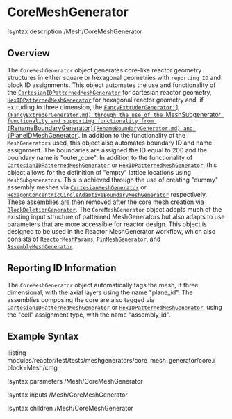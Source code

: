 # CoreMeshGenerator

!syntax description /Mesh/CoreMeshGenerator

## Overview

The `CoreMeshGenerator` object generates core-like reactor geometry structures in either square or hexagonal geometries with `reporting ID` and block ID assignments.
This object automates the use and functionality of the [`CartesianIDPatternedMeshGenerator`](CartesianIDPatternedMeshGenerator.md) for cartesian  reactor geometry, [`HexIDPatternedMeshGenerator`](HexIDPatternedMeshGenerator.md) for hexagonal reactor geometry and, if extruding to three dimension, the [`FancyExtruderGenerator'](FancyExtruderGenerator.md) through the use of the `MeshSubgenerator` functionality and supporting functionality from [`RenameBoundaryGenerator`](RenameBoundaryGenerator.md) and [`PlaneIDMeshGenerator'](PlaneIDMeshGenerator.md). In addition to the functionality of the `MeshGenerators` used, this object also automates boundary ID and name assignment. The boundaries are assigned the ID equal to 200 and the boundary name is "outer_core". 
In addition to the functionality of [`CartesianIDPatternedMeshGenerator`](CartesianIDPatternedMeshGenerator.md) or [`HexIDPatternedMeshGenerator`](HexIDPatternedMeshGenerator.md), this object allows for the definition of "empty" lattice locations using `MeshSubgenerators`. This is achieved through the use of creating "dummy" assembly meshes via [`CartesianMeshGenerator`](CartesianMeshGenerator.md) or [`HexagonConcentricCircleAdaptiveBoundaryMeshGenerator`](HexagonConcentricCircleAdaptiveBoundaryMeshGenerator.md) respectively. These assemblies are then removed after the core mesh creation via [`BlockDeletionGenerator`](BlockDeletionGenerator.md).
The `CoreMeshGenerator` object adopts much of the existing input structure of patterned MeshGenerators but also adapts to use parameters that are more accessible for reactor design. 
This object is designed to be used in the Reactor MeshGenerator workflow, which also consists of [`ReactorMeshParams`](ReactorMeshParams.md), [`PinMeshGenerator`](PinMeshGenerator.md), and [`AssemblyMeshGenerator`](AssemblyMeshGenerator.md).

## Reporting ID Information

The `CoreMeshGenerator` object automatically tags the mesh, if three dimensional, with the axial layers using the name "plane_id". The assemblies composing the core are also tagged via [`CartesianIDPatternedMeshGenerator`](CartesianIDPatternedMeshGenerator.md) or [`HexIDPatternedMeshGenerator`](HexIDPatternedMeshGenerator.md), using the "cell" assignment type, with the name "assembly_id".

## Example Syntax

!listing modules/reactor/test/tests/meshgenerators/core_mesh_generator/core.i block=Mesh/cmg

!syntax parameters /Mesh/CoreMeshGenerator

!syntax inputs /Mesh/CoreMeshGenerator

!syntax children /Mesh/CoreMeshGenerator

